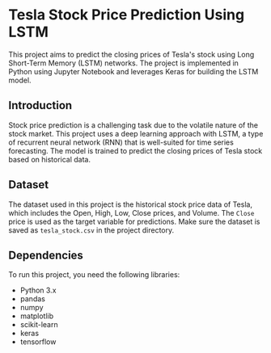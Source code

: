 # Tesla Stock Price Prediction Using LSTM

This project aims to predict the closing prices of Tesla's stock using Long Short-Term Memory (LSTM) networks. The project is implemented in Python using Jupyter Notebook and leverages Keras for building the LSTM model.

## Introduction
Stock price prediction is a challenging task due to the volatile nature of the stock market. This project uses a deep learning approach with LSTM, a type of recurrent neural network (RNN) that is well-suited for time series forecasting. The model is trained to predict the closing prices of Tesla stock based on historical data.

## Dataset
The dataset used in this project is the historical stock price data of Tesla, which includes the Open, High, Low, Close prices, and Volume. The `Close` price is used as the target variable for predictions. Make sure the dataset is saved as `tesla_stock.csv` in the project directory.

## Dependencies
To run this project, you need the following libraries:
- Python 3.x
- pandas
- numpy
- matplotlib
- scikit-learn
- keras
- tensorflow
